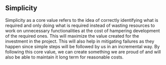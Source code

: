 ## Simplicity

Simplicity as a core value refers to the idea of correctly identifying what is required and only doing what is required instead of wasting resources to work on unnecessary functionalities at the cost of hampering development of the required ones.
This will maximize the value created for the investment in the project. 
This will also help in mitigating failures as they happen since simple steps will be followed by us in an incremental way.
By following this core value, we can create something we are proud of and will also be able to maintain it long term for reasonable costs.

